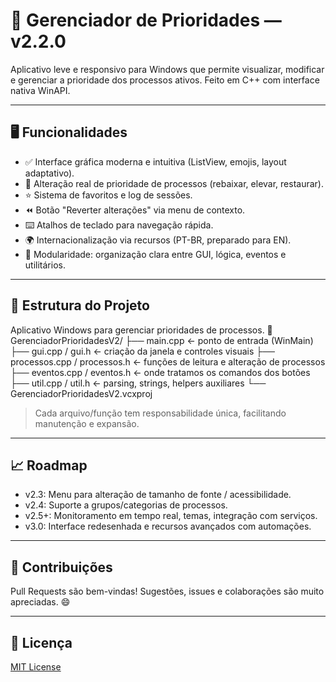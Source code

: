 # 🚀 Gerenciador de Prioridades — v2.2.0

Aplicativo leve e responsivo para Windows que permite visualizar, modificar e gerenciar a prioridade dos processos ativos. Feito em C++ com interface nativa WinAPI.

---

## 🖥️ Funcionalidades
- ✅ Interface gráfica moderna e intuitiva (ListView, emojis, layout adaptativo).
- 🧠 Alteração real de prioridade de processos (rebaixar, elevar, restaurar).
- ⭐ Sistema de favoritos e log de sessões.
- ⏪ Botão "Reverter alterações" via menu de contexto.
- ⌨️ Atalhos de teclado para navegação rápida.
- 🌍 Internacionalização via recursos (PT-BR, preparado para EN).
- 📁 Modularidade: organização clara entre GUI, lógica, eventos e utilitários.

---

## 📂 Estrutura do Projeto



Aplicativo Windows para gerenciar prioridades de processos.
📁 GerenciadorPrioridadesV2/
├── main.cpp                     ← ponto de entrada (WinMain)
├── gui.cpp / gui.h             ← criação da janela e controles visuais
├── processos.cpp / processos.h ← funções de leitura e alteração de processos
├── eventos.cpp / eventos.h     ← onde tratamos os comandos dos botões
├── util.cpp / util.h           ← parsing, strings, helpers auxiliares
└── GerenciadorPrioridadesV2.vcxproj
> Cada arquivo/função tem responsabilidade única, facilitando manutenção e expansão.

---

## 📈 Roadmap
- v2.3: Menu para alteração de tamanho de fonte / acessibilidade.
- v2.4: Suporte a grupos/categorias de processos.
- v2.5+: Monitoramento em tempo real, temas, integração com serviços.
- v3.0: Interface redesenhada e recursos avançados com automações.

---

## 🤝 Contribuições
Pull Requests são bem-vindas! Sugestões, issues e colaborações são muito apreciadas. 😄

---

## 📜 Licença
[MIT License](LICENSE)
